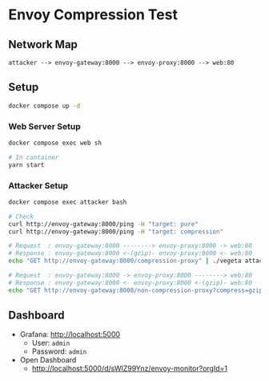 # Envoy Compression Test

## Network Map

```
attacker --> envoy-gateway:8000 --> envoy-proxy:8000 --> web:80
```

## Setup

```bash
docker compose up -d
```

### Web Server Setup

```bash
docker compose exec web sh

# In container
yarn start
```

### Attacker Setup

```bash
docker compose exec attacker bash

# Check
curl http://envoy-gateway:8000/ping -H "target: pure"
curl http://envoy-gateway:8000/ping -H "target: compression"

# Request  : envoy-gateway:8000 --------> envoy-proxy:8000 -> web:80
# Response : envoy-gateway:8000 <-(gzip)- envoy-proxy:8000 <- web:80
echo "GET http://envoy-gateway:8000/compression-proxy" | ./vegeta attack -rate 1/1s > /dev/null

# Request  : envoy-gateway:8000 -> envoy-proxy:8000 --------> web:80
# Response : envoy-gateway:8000 <- envoy-proxy:8000 <-(gzip)- web:80
echo "GET http://envoy-gateway:8000/non-compression-proxy?compress=gzip" | ./vegeta attack -rate 1/1s > /dev/null
```

## Dashboard

- Grafana: <http://localhost:5000>
  - User: `admin`
  - Password: `admin`
- Open Dashboard
  - <http://localhost:5000/d/sWlZ99Ynz/envoy-monitor?orgId=1>

